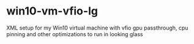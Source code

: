 # win10-vm-vfio-lg
 XML setup for my Win10 virtual machine with vfio gpu passthrough, cpu pinning and other optimizations to run in looking glass
